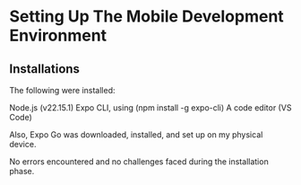 # Setting Up The Mobile Development Environment

## Installations

The following were installed:

Node.js (v22.15.1)
Expo CLI, using (npm install -g expo-cli)
A code editor (VS Code)

Also, Expo Go was downloaded, installed, and set up on my physical device.

No errors encountered and no challenges faced during the installation phase.
